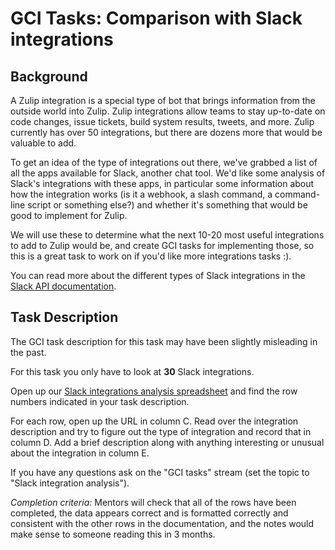 # GCI Tasks: Comparison with Slack integrations

## Background

A Zulip integration is a special type of bot that brings information
from the outside world into Zulip. Zulip integrations allow teams to
stay up-to-date on code changes, issue tickets, build system results,
tweets, and more. Zulip currently has over 50 integrations, but there
are dozens more that would be valuable to add.

To get an idea of the type of integrations out there, we've grabbed a
list of all the apps available for Slack, another chat tool. We'd like
some analysis of Slack's integrations with these apps, in particular
some information about how the integration works (is it a webhook, a
slash command, a command-line script or something else?) and whether
it's something that would be good to implement for Zulip.

We will use these to determine what the next 10-20 most useful
integrations to add to Zulip would be, and create GCI tasks for
implementing those, so this is a great task to work on if you'd like
more integrations tasks :).

You can read more about the different types of Slack integrations in
the [Slack API documentation](https://api.slack.com/).

## Task Description

The GCI task description for this task may have been 
slightly misleading in the past.

For this task you only have to look at **30** Slack integrations.

Open up our
[Slack integrations analysis spreadsheet](https://docs.google.com/spreadsheets/d/1BGD9kszda3BWgvwE4TehcfvoMuMbqE5LbZiJ2AMDL74/edit#gid=0)
and find the row numbers indicated in your task description.

For each row, open up the URL in column C. Read over the integration
description and try to figure out the type of integration and record
that in column D. Add a brief description along with anything
interesting or unusual about the integration in column E.

If you have any questions ask on the "GCI tasks" stream (set the topic
to "Slack integration analysis").

*Completion criteria:* Mentors will check that all of the rows have
 been completed, the data appears correct and is formatted correctly
 and consistent with the other rows in the documentation, and the
 notes would make sense to someone reading this in 3 months.
